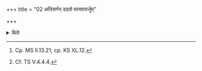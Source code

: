 +++
title = "02 अतिसर्गन् ददतो मानवायर्जुम्"

+++

<details><summary>थिते</summary>

2. (and he offers the three other libations), with atisargaṁ dadataḥ...[^2] having thus offered the five “ascending" (libations), having again taken five-times-scooped ghee, he puts on the shoes made out of black-antelope skin[^3]- 


[^2]: Cp. MS II.13.21; cp. KS XL.12.  

[^3]: Cf. TS V.4.4.4. 



</details>
